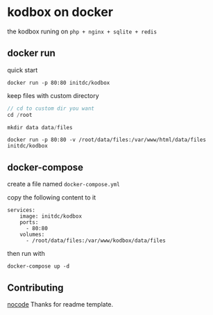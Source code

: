 # kodbox on docker

the kodbox runing on ```php + nginx + sqlite + redis```

## docker run

quick start

```
docker run -p 80:80 initdc/kodbox
```

keep files with custom directory

```c
// cd to custom dir you want
cd /root

mkdir data data/files
```

```
docker run -p 80:80 -v /root/data/files:/var/www/html/data/files initdc/kodbox
```

## docker-compose
create a file named  ```docker-compose.yml```

copy the following content to it

```
services:
    image: initdc/kodbox
    ports:
      - 80:80
    volumes:
      - /root/data/files:/var/www/kodbox/data/files
```

then run with 

```
docker-compose up -d 
```

## Contributing

[nocode](https://github.com/kelseyhightower/nocode) Thanks for readme template.
